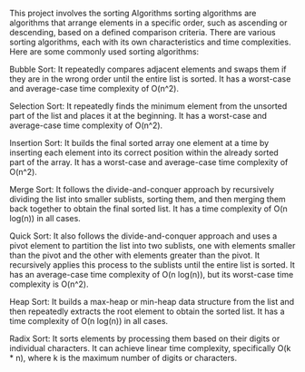 This project involves the sorting Algorithms
sorting algorithms are algorithms that arrange elements in a specific order, such as ascending or descending, based on a defined comparison criteria. There are various sorting algorithms, each with its own characteristics and time complexities. Here are some commonly used sorting algorithms:

Bubble Sort: It repeatedly compares adjacent elements and swaps them if they are in the wrong order until the entire list is sorted. It has a worst-case and average-case time complexity of O(n^2).

Selection Sort: It repeatedly finds the minimum element from the unsorted part of the list and places it at the beginning. It has a worst-case and average-case time complexity of O(n^2).

Insertion Sort: It builds the final sorted array one element at a time by inserting each element into its correct position within the already sorted part of the array. It has a worst-case and average-case time complexity of O(n^2).

Merge Sort: It follows the divide-and-conquer approach by recursively dividing the list into smaller sublists, sorting them, and then merging them back together to obtain the final sorted list. It has a time complexity of O(n log(n)) in all cases.

Quick Sort: It also follows the divide-and-conquer approach and uses a pivot element to partition the list into two sublists, one with elements smaller than the pivot and the other with elements greater than the pivot. It recursively applies this process to the sublists until the entire list is sorted. It has an average-case time complexity of O(n log(n)), but its worst-case time complexity is O(n^2).

Heap Sort: It builds a max-heap or min-heap data structure from the list and then repeatedly extracts the root element to obtain the sorted list. It has a time complexity of O(n log(n)) in all cases.

Radix Sort: It sorts elements by processing them based on their digits or individual characters. It can achieve linear time complexity, specifically O(k * n), where k is the maximum number of digits or characters.

